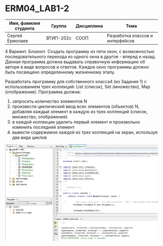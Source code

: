 # ERM04_LAB1-2

Имя, фамилия студента | Группа  | Дисциплина  | Тема
----------------------|---------|-------------|---------
Сергей Ермолаев |	ВТИП-202с |	СООП	| Разработка классов и интерфейсов

4 Вариант. Блокнот. Создать программу из пяти окон, с возможностью последовательного перехода из одного окна в другое - вперед и назад. Данная программа должна выдавать справочную информацию об авторе в виде вопросов и ответов. Каждое окно программы должно быть посвящено определенному жизненному этапу.

Разработать программу для собственного класса4 (из Задания 1) с использованием трех коллекций: List (список), 
Set (множество), Map (отображение). Программа должна:
1) запросить количество элементов N
2) произвести циклический ввод всех элементов (объектов) N, добавляя каждый элемент 
в каждую из трех коллекций (список, множество, отображение)
3) в каждой коллекции удалить первый элемент и произвольно изменить последний элемент
4) вывести содержимое каждой из трех коллекций на экран, используя два вида циклов



![Screenshot](screenshot1.jpg)
